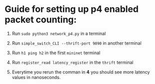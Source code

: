 # Guide for setting up p4 enabled packet counting:

1. Run `sudo python3 network_p4.py` in a terminal

2. Run `simple_switch_CLI --thrift-port 9090` in another terminal

3. Run `h1 ping h2` in the first `mininet` terminal

4. Run `register_read latency_register` in the `thrift` terminal

5. Everytime you rerun the comman in **4** you should see more latency values in nanoseconds.